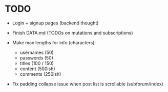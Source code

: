 # TODO

- Login + signup pages (backend thought)
- Finish DATA.md (TODOs on mutations and subscriptions)
- Make max lengths for info (characters):
  - usernames (50)
  - passwords (50)
  - titles (100 / 150)
  - content (500ish)
  - comments (250ish)

- Fix padding collapse issue when post list is scrollable (subforum/index)